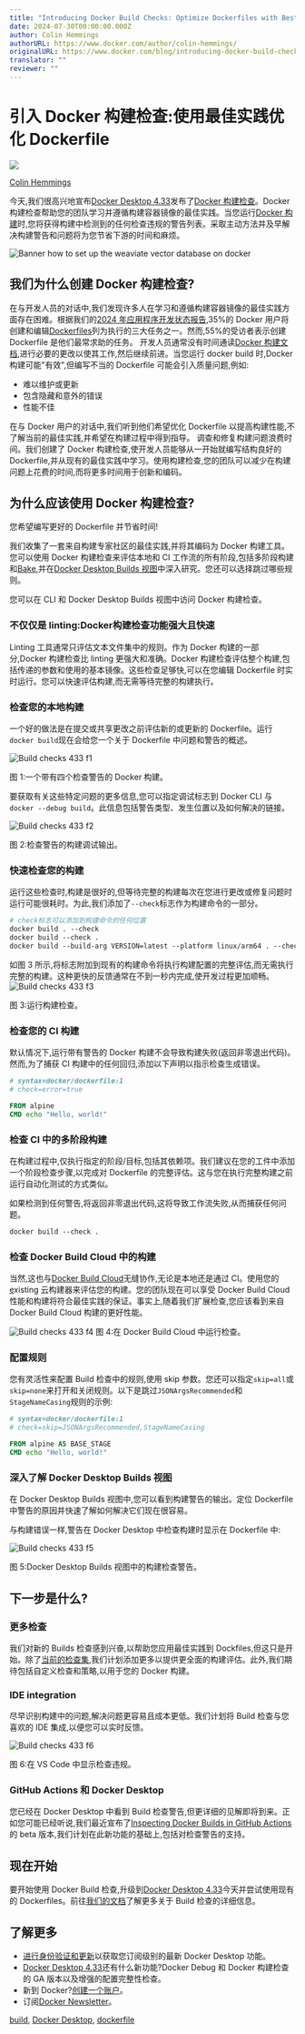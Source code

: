 ```yaml
---
title: "Introducing Docker Build Checks: Optimize Dockerfiles with Best Practices"
date: 2024-07-30T00:00:00.000Z
author: Colin Hemmings
authorURL: https://www.docker.com/author/colin-hemmings/
originalURL: https://www.docker.com/blog/introducing-docker-build-checks/
translator: ""
reviewer: ""
---
```


# 引入 Docker 构建检查:使用最佳实践优化 Dockerfile


![][49]

[Colin Hemmings][1]  

今天,我们很高兴地宣布[Docker Desktop 4.33][3]发布了[Docker 构建检查][2]。Docker 构建检查帮助您的团队学习并遵循构建容器镜像的最佳实践。当您运行[Docker 构建][4]时,您将获得构建中检测到的任何检查违规的警告列表。采取主动方法并及早解决构建警告和问题将为您节省下游的时间和麻烦。 

![Banner how to set up the weaviate vector database on docker][50]

## 我们为什么创建 Docker 构建检查?

在与开发人员的对话中,我们发现许多人在学习和遵循构建容器镜像的最佳实践方面存在困难。根据我们的[2024 年应用程序开发状态报告][5],35%的 Docker 用户将创建和编辑[Dockerfiles][6]列为执行的三大任务之一。然而,55%的受访者表示创建 Dockerfile 是他们最常求助的任务。
开发人员通常没有时间通读[Docker 构建文档][7],进行必要的更改以使其工作,然后继续前进。当您运行 docker build 时,Docker 构建可能"有效",但编写不当的 Dockerfile 可能会引入质量问题,例如:

-   难以维护或更新
-   包含隐藏和意外的错误
-   性能不佳

在与 Docker 用户的对话中,我们听到他们希望优化 Dockerfile 以提高构建性能,不了解当前的最佳实践,并希望在构建过程中得到指导。
调查和修复构建问题浪费时间。我们创建了 Docker 构建检查,使开发人员能够从一开始就编写结构良好的 Dockerfile,并从现有的最佳实践中学习。使用构建检查,您的团队可以减少在构建问题上花费的时间,而将更多时间用于创新和编码。

## 为什么应该使用 Docker 构建检查? 

您希望编写更好的 Dockerfile 并节省时间! 

我们收集了一套来自构建专家社区的最佳实践,并将其编码为 Docker 构建工具。您可以使用 Docker 构建检查来评估本地和 CI 工作流的所有阶段,包括多阶段构建和[Bake][8],并在[Docker Desktop Builds 视图][9]中深入研究。您还可以选择跳过哪些规则。

您可以在 CLI 和 Docker Desktop Builds 视图中访问 Docker 构建检查。

### 不仅仅是 linting:Docker构建检查功能强大且快速


Linting 工具通常只评估文本文件集中的规则。作为 Docker 构建的一部分,Docker 构建检查比 linting 更强大和准确。Docker 构建检查评估整个构建,包括传递的参数和使用的基本镜像。这些检查足够快,可以在您编辑 Dockerfile 时实时运行。您可以快速评估构建,而无需等待完整的构建执行。 

### 检查您的本地构建

一个好的做法是在提交或共享更改之前评估新的或更新的 Dockerfile。运行`docker build`现在会给您一个关于 Dockerfile 中问题和警告的概述。

![Build checks 433 f1][51]

图 1:一个带有四个检查警告的 Docker 构建。


要获取有关这些特定问题的更多信息,您可以指定调试标志到 Docker CLI 与`docker --debug build`。此信息包括警告类型、发生位置以及如何解决的链接。

![Build checks 433 f2][52]

图 2:检查警告的构建调试输出。

### 快速检查您的构建

运行这些检查时,构建是很好的,但等待完整的构建每次在您进行更改或修复问题时运行可能很耗时。为此,我们添加了`--check`标志作为构建命令的一部分。

```dockerfile
# check标志可以添加到构建命令的任何位置
docker build . --check
docker build --check .
docker build --build-arg VERSION=latest --platform linux/arm64 . --check
```

如图 3 所示,将标志附加到现有的构建命令将执行构建配置的完整评估,而无需执行完整的构建。这种更快的反馈通常在不到一秒内完成,使开发过程更加顺畅。
![Build checks 433 f3][53]


图 3:运行构建检查。

### 检查您的 CI 构建

默认情况下,运行带有警告的 Docker 构建不会导致构建失败(返回非零退出代码)。然而,为了捕获 CI 构建中的任何回归,添加以下声明以指示检查生成错误。

```dockerfile
# syntax=docker/dockerfile:1
# check=error=true

FROM alpine
CMD echo "Hello, world!"
```

### 检查 CI 中的多阶段构建

在构建过程中,仅执行指定的阶段/目标,包括其依赖项。我们建议在您的工件中添加一个阶段检查步骤,以完成对 Dockerfile 的完整评估。这与您在执行完整构建之前运行自动化测试的方式类似。

如果检测到任何警告,将返回非零退出代码,这将导致工作流失败,从而捕获任何问题。

```dockerfile
docker build --check .
```

### 检查 Docker Build Cloud 中的构建

当然,这也与[Docker Build Cloud][13]无缝协作,无论是本地还是通过 CI。使用您的[e][14]xisting 云构建器来评估您的构建。您的团队现在可以享受 Docker Build Cloud 性能和构建将符合最佳实践的保证。事实上,随着我们扩展检查,您应该看到来自 Docker Build Cloud 构建的更好性能。


![Build checks 433 f4][54]
图 4:在 Docker Build Cloud 中运行检查。

### 配置规则

您有灵活性来配置 Build 检查中的规则,使用 skip 参数。您还可以指定`skip=all`或`skip=none`来打开和关闭规则。以下是跳过`JSONArgsRecommended`和`StageNameCasing`规则的示例:

```dockerfile
# syntax=docker/dockerfile:1
# check=skip=JSONArgsRecommended,StageNameCasing

FROM alpine AS BASE_STAGE
CMD echo "Hello, world!"
```

### 深入了解 Docker Desktop Builds 视图

在 Docker Desktop Builds 视图中,您可以看到构建警告的输出。定位 Dockerfile 中警告的原因并快速了解如何解决它们现在很容易。

与构建错误一样,警告在 Docker Desktop 中检查构建时显示在 Dockerfile 中:


![Build checks 433 f5][55]

图 5:Docker Desktop Builds 视图中的构建检查警告。

## 下一步是什么? 

### 更多检查

我们对新的 Builds 检查感到兴奋,以帮助您应用最佳实践到 Dockfiles,但这只是开始。除了[当前的检查集][17],我们计划添加更多以提供更全面的构建评估。此外,我们期待包括自定义检查和策略,以用于您的 Docker 构建。

### IDE integration

尽早识别构建中的问题,解决问题更容易且成本更低。我们计划将 Build 检查与您喜欢的 IDE 集成,以便您可以实时反馈。

![Build checks 433 f6][56]

图 6:在 VS Code 中显示检查违规。

### GitHub Actions 和 Docker Desktop

您已经在 Docker Desktop 中看到 Build 检查警告,但更详细的见解即将到来。正如您可能已经听说,我们最近宣布了[Inspecting Docker Builds in GitHub Actions][19]的 beta 版本,我们计划在此新功能的基础上,包括对检查警告的支持。

## 现在开始

要开始使用 Docker Build 检查,升级到[Docker Desktop 4.33][20]今天并尝试使用现有的 Dockerfiles。前往[我们的文档][21]了解更多关于 Build 检查的详细信息。 

## 了解更多

-   [进行身份验证和更新][22]以获取您订阅级别的最新 Docker Desktop 功能。
-   [Docker Desktop 4.33][24]还有什么新功能?Docker Debug 和 Docker 构建检查的 GA 版本以及增强的配置完整性检查。
-   新到 Docker?[创建一个账户][25]。
-   订阅[Docker Newsletter][26]。

[build][27], [Docker Desktop][28], [dockerfile][29]


[1]: https://www.docker.com/author/colin-hemmings/ "Posts by Colin Hemmings"
[2]: https://docs.docker.com/build/checks/
[3]: https://www.docker.com/blog/docker-desktop-4-33/
[4]: https://docs.docker.com/build/
[5]: https://www.docker.com/blog/docker-2024-state-of-application-development-report/
[6]: https://docs.docker.com/guides/docker-concepts/building-images/writing-a-dockerfile/
[7]: https://docs.docker.com/build/
[8]: https://docs.docker.com/build/bake/
[9]: https://www.docker.com/blog/announcing-builds-view-in-docker-desktop-ga/
[10]: https://www.docker.com/wp-content/uploads/2024/07/build-checks-433_f1.png
[11]: https://www.docker.com/wp-content/uploads/2024/07/build-checks-433_f2.png
[12]: https://www.docker.com/wp-content/uploads/2024/07/build-checks-433_f3.png
[13]: https://www.docker.com/products/build-cloud/
[14]: https://docs.docker.com/build-cloud/setup/
[15]: https://www.docker.com/wp-content/uploads/2024/07/build-checks-433_f4.png
[16]: https://www.docker.com/wp-content/uploads/2024/07/build-checks-433_f5.png
[17]: https://docs.docker.com/reference/build-checks
[18]: https://www.docker.com/wp-content/uploads/2024/07/build-checks-433_f6.png
[19]: https://www.docker.com/blog/new-beta-feature-deep-dive-into-github-actions-docker-builds-with-docker-desktop/
[20]: https://docs.docker.com/desktop/release-notes/
[21]: https://docs.docker.com/build/checks/
[22]: https://www.docker.com/pricing/
[23]: https://www.docker.com/pricing/
[24]: https://www.docker.com/blog/docker-desktop-4-33/
[25]: https://hub.docker.com/signup?_gl=1*452i3u*_ga*MjEzNzc3Njk5MC4xNjgzNjY3NDkw*_ga_XJWPQMJYHQ*MTcwODcxNjA4Ni4zNjguMS4xNzA4NzE2MzE2LjUzLjAuMA..
[26]: https://www.docker.com/newsletter-subscription/
[27]: https://www.docker.com/blog/tag/build/
[28]: https://www.docker.com/blog/tag/docker-desktop/
[29]: https://www.docker.com/blog/tag/dockerfile/
[30]: https://www.docker.com/blog/docker-scout-health-scores-security-grading-for-container-images/
[31]: https://www.docker.com/blog/docker-scout-health-scores-security-grading-for-container-images/
[32]: https://www.docker.com/author/tazin-progga/ "Posts by Tazin Progga"
[33]: https://www.docker.com/blog/docker-desktop-4-33/
[34]: https://www.docker.com/blog/docker-desktop-4-33/
[35]: https://www.docker.com/author/deanna-sparks/ "Posts by Deanna Sparks"
[36]: https://www.docker.com/blog/how-to-create-dockerfiles-with-genai/
[37]: https://www.docker.com/blog/how-to-create-dockerfiles-with-genai/
[38]: https://www.docker.com/author/docker-labs/ "Posts by Docker Labs"
[39]: https://twitter.com/intent/tweet?url=https%3A%2F%2Fwww.docker.com%2Fblog%2Fintroducing-docker-build-checks%2F
[40]: https://www.linkedin.com/sharing/share-offsite/?url=https%3A%2F%2Fwww.docker.com%2Fblog%2Fintroducing-docker-build-checks%2F
[41]: https://www.facebook.com/sharer/sharer.php?u=https%3A%2F%2Fwww.docker.com%2Fblog%2Fintroducing-docker-build-checks%2F
[42]: https://www.docker.com/blog/tag/build/
[43]: https://www.docker.com/blog/tag/docker-desktop/
[44]: https://www.docker.com/blog/tag/dockerfile/
[45]: https://www.docker.com/blog/category/community-content/
[46]: https://www.docker.com/blog/category/company/
[47]: https://www.docker.com/blog/category/engineering/
[48]: https://www.docker.com/blog/category/products/
[49]:https://www.docker.com/wp-content/uploads/2023/12/Colin-Hemmings.webp
[50]:https://www.docker.com/wp-content/uploads/2023/09/banner_how-to-set-up-the-weaviate-vector-database-on-docker-1110x583.png
[51]:https://www.docker.com/wp-content/uploads/2024/07/build-checks-433_f1-1110x545.png
[52]:https://www.docker.com/wp-content/uploads/2024/07/build-checks-433_f2-1110x948.png
[53]:https://www.docker.com/wp-content/uploads/2024/07/build-checks-433_f3-1110x938.png 
[54]:https://www.docker.com/wp-content/uploads/2024/07/build-checks-433_f4-1110x294.png
[55]:https://www.docker.com/wp-content/uploads/2024/07/build-checks-433_f5-1110x977.png
[56]:https://www.docker.com/wp-content/uploads/2024/07/build-checks-433_f6-1110x740.png